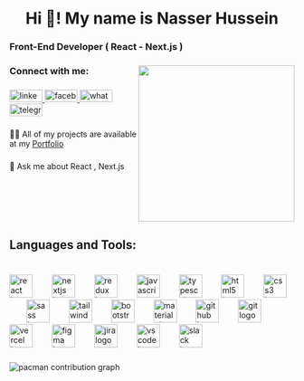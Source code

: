 <h1 align="center">Hi 👋! My name is Nasser Hussein</h1>

###

<h3 align="left">Front-End Developer ( React - Next.js )</h3>

###

<img align="right" height="276" src="https://camo.githubusercontent.com/478c8bdb1ee28b364cf7e804dcef59fddb6ea99848db29d2a26ef96c29bfe4e8/68747470733a2f2f63646e2e6d79706f7274666f6c696f2e636f6d2f32666366636231303337383832353134353061383330343337386466666465642f36353139386236652d653430372d346338662d383530302d3637363863623335613736635f6361725f3178312e6769663f683d6366326565323431333536313031633632376533656664373438643539386330"  />

###

<h3 align="left">Connect with me:</h3>

###

<div align="left">
  <a href="https://www.linkedin.com/in/nasser-hussein/" target="_blank">
    <img src="https://raw.githubusercontent.com/maurodesouza/profile-readme-generator/master/src/assets/icons/social/linkedin/default.svg" width="58" height="22" alt="linkedin logo"  />
  </a>
  <a href="https://www.facebook.com/profile.php?id=100004291441295" target="_blank">
    <img src="https://raw.githubusercontent.com/maurodesouza/profile-readme-generator/master/src/assets/icons/social/facebook/default.svg" width="58" height="22" alt="facebook logo"  />
  </a>
  <a href="https://wa.me/201061132684/" target="_blank">
    <img src="https://raw.githubusercontent.com/maurodesouza/profile-readme-generator/master/src/assets/icons/social/whatsapp/default.svg" width="58" height="22" alt="whatsapp logo"  />
  </a>
  <a href="https://t.me/Nasser189/" target="_blank">
    <img src="https://raw.githubusercontent.com/maurodesouza/profile-readme-generator/master/src/assets/icons/social/telegram/default.svg" width="58" height="22" alt="telegram logo"  />
  </a>
</div>

###

<p align="left">👨‍💻 All of my projects are available at my <a href="https://nasser-hussein.vercel.app/" target="_blank">Portfolio</a></p>

###

<p align="left">💬 Ask me about React , Next.js</p>

###

<br clear="both">

<h2 align="left">Languages and Tools:</h2>

###

<br clear="both">

<div align="left">
  <img src="https://skillicons.dev/icons?i=react" height="41" alt="react logo"  />
  <img width="26" />
  <img src="https://skillicons.dev/icons?i=nextjs" height="41" alt="nextjs logo"  />
  <img width="26" />
  <img src="https://cdn.simpleicons.org/redux/764ABC" height="41" alt="redux logo"  />
  <img width="26" />
  <img src="https://cdn.jsdelivr.net/gh/devicons/devicon/icons/javascript/javascript-original.svg" height="41" alt="javascript logo"  />
  <img width="26" />
  <img src="https://skillicons.dev/icons?i=ts" height="41" alt="typescript logo"  />
  <img width="26" />
  <img src="https://cdn.jsdelivr.net/gh/devicons/devicon/icons/html5/html5-original.svg" height="41" alt="html5 logo"  />
  <img width="26" />
  <img src="https://cdn.jsdelivr.net/gh/devicons/devicon/icons/css3/css3-original.svg" height="41" alt="css3 logo"  />
  <img width="26" />
  <img src="https://cdn.simpleicons.org/sass/CC6699" height="41" alt="sass logo"  />
  <img width="26" />
  <img src="https://cdn.simpleicons.org/tailwindcss/06B6D4" height="41" alt="tailwindcss logo"  />
  <img width="26" />
  <img src="https://skillicons.dev/icons?i=bootstrap" height="41" alt="bootstrap logo"  />
  <img width="26" />
  <img src="https://cdn.simpleicons.org/mui/007FFF" height="41" alt="materialui logo"  />
  <img width="26" />
  <img src="https://cdn.simpleicons.org/github/181717" height="41" alt="github logo"  />
  <img width="26" />
  <img src="https://cdn.simpleicons.org/git/F05032" height="41" alt="git logo"  />
  <img width="26" />
  <img src="https://cdn.simpleicons.org/vercel/000000" height="41" alt="vercel logo"  />
  <img width="26" />
  <img src="https://cdn.simpleicons.org/figma/F24E1E" height="41" alt="figma logo"  />
  <img width="26" />
  <img src="https://cdn.simpleicons.org/jira/0052CC" height="41" alt="jira logo"  />
  <img width="26" />
  <img src="https://skillicons.dev/icons?i=vscode" height="41" alt="vscode logo"  />
  <img width="26" />
  <img src="https://cdn.simpleicons.org/slack/4A154B" height="41" alt="slack logo"  />
</div>

###

<div align="left">
</div>

###

<picture>
  <source media="(prefers-color-scheme: dark)" srcset="https://raw.githubusercontent.com/Nasser-H/Nasser-H/output/pacman-contribution-graph-dark.svg">
  <source media="(prefers-color-scheme: light)" srcset="https://raw.githubusercontent.com/Nasser-H/Nasser-H/output/pacman-contribution-graph.svg">
  <img alt="pacman contribution graph" src="https://raw.githubusercontent.com/Nasser-H/Nasser-H/output/pacman-contribution-graph.svg">
</picture>

###
